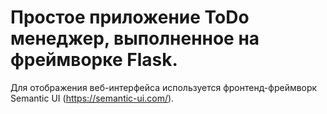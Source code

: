 # Простое приложение ToDo менеджер, выполненное на фреймворке Flask.
Для отображения веб-интерфейса используется  фронтенд-фреймворк Semantic UI (https://semantic-ui.com/).   
